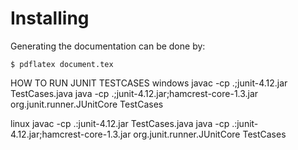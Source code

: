 # Installing



Generating the documentation can be done by:

```shell
$ pdflatex document.tex
```

HOW TO RUN JUNIT TESTCASES
windows
javac -cp .;junit-4.12.jar TestCases.java
java -cp .;junit-4.12.jar;hamcrest-core-1.3.jar org.junit.runner.JUnitCore TestCases

linux
javac -cp .:junit-4.12.jar TestCases.java
java -cp .:junit-4.12.jar;hamcrest-core-1.3.jar org.junit.runner.JUnitCore TestCases